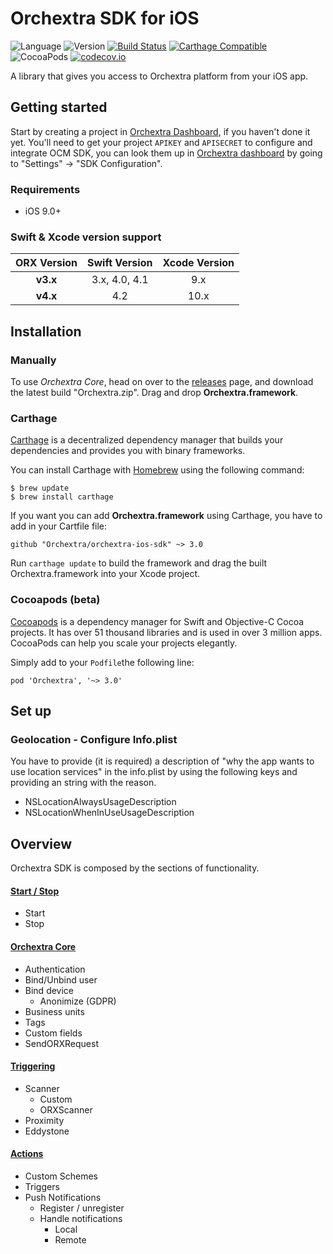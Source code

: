 # Orchextra SDK for iOS

![Language](https://img.shields.io/badge/Language-Swift-orange.svg)
![Version](https://img.shields.io/badge/version-4.0.0-blue.svg)
[![Build Status](https://travis-ci.org/Orchextra/orchextra-ios-sdk.svg?branch=master)](https://travis-ci.org/Orchextra/orchextra-ios-sdk)
[![Carthage Compatible](https://img.shields.io/badge/Carthage-compatible-4BC51D.svg?style=flat)](https://github.com/Carthage/Carthage)
![CocoaPods](https://img.shields.io/cocoapods/v/Orchextra.svg)
[![codecov.io](https://codecov.io/github/Orchextra/orchextra-ios-sdk/coverage.svg?branch=develop)](https://codecov.io/github/Orchextra/orchextra-ios-sdk?branch=master)

A library that gives you access to Orchextra platform from your iOS app.

## Getting started

Start by creating a project in [Orchextra Dashboard][dashboard], if you haven't done it yet. You'll need to get your project `APIKEY` and `APISECRET`  to configure and integrate OCM SDK, you can look them up in  [Orchextra dashboard][dashboard] by going to "Settings" -> "SDK Configuration".

### Requirements

* iOS 9.0+

### Swift & Xcode version support

| ORX Version | Swift Version | Xcode Version|
| :---: |:---:| :---:|
| **v3.x** | 3.x, 4.0, 4.1 | 9.x |
| **v4.x** | 4.2 | 10.x |

## Installation

### Manually

To use *Orchextra Core*, head on over to the [releases](https://github.com/Orchextra/orchextra-ios-sdk/releases) page, and download the latest build "Orchextra.zip". Drag and drop **Orchextra.framework**. 

### Carthage

[Carthage](https://github.com/Carthage/Carthage/blob/master/README.md) is a decentralized dependency manager that builds your dependencies and provides you with binary frameworks.

You can install Carthage with [Homebrew](https://brew.sh) using the following command:

```
$ brew update
$ brew install carthage
```

If you want you can add **Orchextra.framework** using Carthage, you have to add in your Cartfile file: 

 ```
github "Orchextra/orchextra-ios-sdk" ~> 3.0
 ``` 
 
Run `carthage update` to build the framework and drag the built Orchextra.framework into your Xcode project.
 
### Cocoapods (beta)

[Cocoapods](https://cocoapods.org) is a dependency manager for Swift and Objective-C Cocoa projects. It has over 51 thousand libraries and is used in over 3 million apps. CocoaPods can help you scale your projects elegantly.

Simply add to your `Podfile`the following line:

```
pod 'Orchextra', '~> 3.0'
```
 
## Set up

### Geolocation - Configure Info.plist
You have to provide (it is required) a description of "why the app wants to use location services" in the info.plist
by using the following keys and providing an string with the reason.

* NSLocationAlwaysUsageDescription
* NSLocationWhenInUseUsageDescription

## Overview

Orchextra SDK is composed by the sections of functionality.

#### **[Start / Stop](Documentation/Start_Stop.md)**
- Start
- Stop
  
#### **[Orchextra Core](Documentation/Core.md)**
- Authentication
- Bind/Unbind user
- Bind device
     * Anonimize (GDPR)
- Business units
- Tags
- Custom fields
- SendORXRequest

#### **[Triggering](Documentation/Triggering.md)**
- Scanner
  * Custom
  * ORXScanner
- Proximity
- Eddystone

#### **[Actions](Documentation/Actions.md)**
- Custom Schemes
- Triggers
- Push Notifications
	* Register / unregister
   * Handle notifications
       - Local
       - Remote


[dashboard]: https://dashboard.orchextra.io
